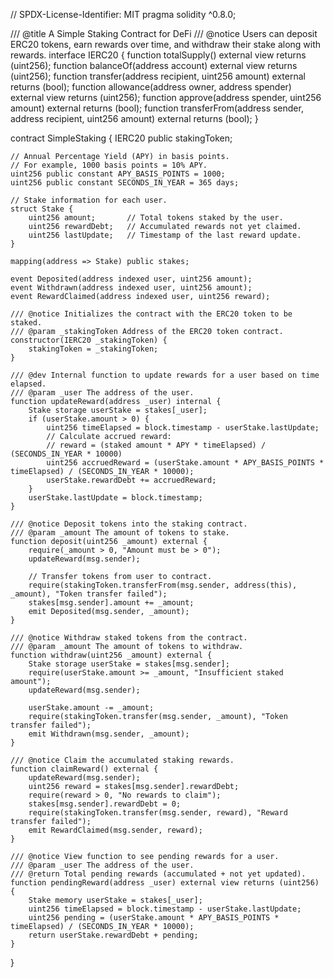 // SPDX-License-Identifier: MIT
pragma solidity ^0.8.0;

/// @title A Simple Staking Contract for DeFi
/// @notice Users can deposit ERC20 tokens, earn rewards over time, and withdraw their stake along with rewards.
interface IERC20 {
    function totalSupply() external view returns (uint256);
    function balanceOf(address account) external view returns (uint256);
    function transfer(address recipient, uint256 amount) external returns (bool);
    function allowance(address owner, address spender) external view returns (uint256);
    function approve(address spender, uint256 amount) external returns (bool);
    function transferFrom(address sender, address recipient, uint256 amount) external returns (bool);
}

contract SimpleStaking {
    IERC20 public stakingToken;
    
    // Annual Percentage Yield (APY) in basis points.
    // For example, 1000 basis points = 10% APY.
    uint256 public constant APY_BASIS_POINTS = 1000;
    uint256 public constant SECONDS_IN_YEAR = 365 days;
    
    // Stake information for each user.
    struct Stake {
        uint256 amount;       // Total tokens staked by the user.
        uint256 rewardDebt;   // Accumulated rewards not yet claimed.
        uint256 lastUpdate;   // Timestamp of the last reward update.
    }
    
    mapping(address => Stake) public stakes;
    
    event Deposited(address indexed user, uint256 amount);
    event Withdrawn(address indexed user, uint256 amount);
    event RewardClaimed(address indexed user, uint256 reward);
    
    /// @notice Initializes the contract with the ERC20 token to be staked.
    /// @param _stakingToken Address of the ERC20 token contract.
    constructor(IERC20 _stakingToken) {
        stakingToken = _stakingToken;
    }
    
    /// @dev Internal function to update rewards for a user based on time elapsed.
    /// @param _user The address of the user.
    function updateReward(address _user) internal {
        Stake storage userStake = stakes[_user];
        if (userStake.amount > 0) {
            uint256 timeElapsed = block.timestamp - userStake.lastUpdate;
            // Calculate accrued reward:
            // reward = (staked amount * APY * timeElapsed) / (SECONDS_IN_YEAR * 10000)
            uint256 accruedReward = (userStake.amount * APY_BASIS_POINTS * timeElapsed) / (SECONDS_IN_YEAR * 10000);
            userStake.rewardDebt += accruedReward;
        }
        userStake.lastUpdate = block.timestamp;
    }
    
    /// @notice Deposit tokens into the staking contract.
    /// @param _amount The amount of tokens to stake.
    function deposit(uint256 _amount) external {
        require(_amount > 0, "Amount must be > 0");
        updateReward(msg.sender);
        
        // Transfer tokens from user to contract.
        require(stakingToken.transferFrom(msg.sender, address(this), _amount), "Token transfer failed");
        stakes[msg.sender].amount += _amount;
        emit Deposited(msg.sender, _amount);
    }
    
    /// @notice Withdraw staked tokens from the contract.
    /// @param _amount The amount of tokens to withdraw.
    function withdraw(uint256 _amount) external {
        Stake storage userStake = stakes[msg.sender];
        require(userStake.amount >= _amount, "Insufficient staked amount");
        updateReward(msg.sender);
        
        userStake.amount -= _amount;
        require(stakingToken.transfer(msg.sender, _amount), "Token transfer failed");
        emit Withdrawn(msg.sender, _amount);
    }
    
    /// @notice Claim the accumulated staking rewards.
    function claimReward() external {
        updateReward(msg.sender);
        uint256 reward = stakes[msg.sender].rewardDebt;
        require(reward > 0, "No rewards to claim");
        stakes[msg.sender].rewardDebt = 0;
        require(stakingToken.transfer(msg.sender, reward), "Reward transfer failed");
        emit RewardClaimed(msg.sender, reward);
    }
    
    /// @notice View function to see pending rewards for a user.
    /// @param _user The address of the user.
    /// @return Total pending rewards (accumulated + not yet updated).
    function pendingReward(address _user) external view returns (uint256) {
        Stake memory userStake = stakes[_user];
        uint256 timeElapsed = block.timestamp - userStake.lastUpdate;
        uint256 pending = (userStake.amount * APY_BASIS_POINTS * timeElapsed) / (SECONDS_IN_YEAR * 10000);
        return userStake.rewardDebt + pending;
    }
}
